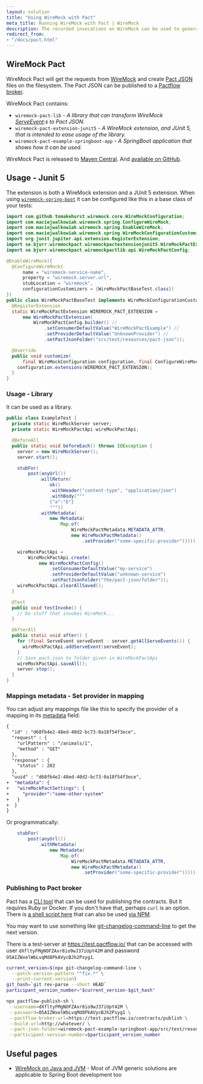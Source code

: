 ```yaml
---
layout: solution
title: "Using WireMock with Pact"
meta_title: Running WireMock with Pact | WireMock
description: The recorded invocations on WireMock can be used to generate the JSON files that are needed to publish contracts to the Pactflow broker.
redirect_from:
- "/docs/pact.html"
---
```


## WireMock Pact

WireMock Pact will get the requests from [WireMock](https://github.com/wiremock/wiremock/) and create [Pact JSON](https://docs.pact.io/) files on the filesystem. The Pact JSON can be published to a [Pactflow broker](https://test.pactflow.io/).

WireMock Pact contains:

- `wiremock-pact-lib` - *A library that can transform WireMock [ServeEvent](https://github.com/wiremock/wiremock/blob/master/src/main/java/com/github/tomakehurst/wiremock/stubbing/ServeEvent.java):s to Pact JSON.*
- `wiremock-pact-extension-junit5` - *A WireMock extension, and JUnit 5, that is intended to ease usage of the library.*
- `wiremock-pact-example-springboot-app` - *A SpringBoot application that shows how it can be used.*

WireMock Pact is released to [Maven Central](https://central.sonatype.com/search?q=se.bjurr.wiremockpact). And [available on GitHub](https://github.com/wiremock/wiremock-pact).

## Usage - Junit 5

The extension is both a WireMock extension and a JUnit 5 extension. When using [`wiremock-spring-boot`](https://wiremock.org/docs/solutions/spring-boot/) it can be configured like this in a base class of your tests:

```java
import com.github.tomakehurst.wiremock.core.WireMockConfiguration;
import com.maciejwalkowiak.wiremock.spring.ConfigureWireMock;
import com.maciejwalkowiak.wiremock.spring.EnableWireMock;
import com.maciejwalkowiak.wiremock.spring.WireMockConfigurationCustomizer;
import org.junit.jupiter.api.extension.RegisterExtension;
import se.bjurr.wiremockpact.wiremockpactextensionjunit5.WireMockPactExtension;
import se.bjurr.wiremockpact.wiremockpactlib.api.WireMockPactConfig;

@EnableWireMock({
  @ConfigureWireMock(
      name = "wiremock-service-name",
      property = "wiremock.server.url",
      stubLocation = "wiremock",
      configurationCustomizers = {WireMockPactBaseTest.class})
})
public class WireMockPactBaseTest implements WireMockConfigurationCustomizer {
  @RegisterExtension
  static WireMockPactExtension WIREMOCK_PACT_EXTENSION =
      new WireMockPactExtension(
          WireMockPactConfig.builder() //
              .setConsumerDefaultValue("WireMockPactExample") //
              .setProviderDefaultValue("UnknownProvider") //
              .setPactJsonFolder("src/test/resources/pact-json"));

  @Override
  public void customize(
      final WireMockConfiguration configuration, final ConfigureWireMock options) {
    configuration.extensions(WIREMOCK_PACT_EXTENSION);
  }
}
```

### Usage - Library

It can be used as a library.

```java
public class ExampleTest {
  private static WireMockServer server;
  private static WireMockPactApi wireMockPactApi;

  @BeforeAll
  public static void beforeEach() throws IOException {
    server = new WireMockServer();
    server.start();

    stubFor(
        post(anyUrl())
            .willReturn(
                ok()
                .withHeader("content-type", "application/json")
                .withBody("""
                {"a":"b"}
                """))
            .withMetadata(
                new Metadata(
                    Map.of(
                        WireMockPactMetadata.METADATA_ATTR,
                        new WireMockPactMetadata()
                            .setProvider("some-specific-provider")))));

    wireMockPactApi =
        WireMockPactApi.create(
            new WireMockPactConfig()
                .setConsumerDefaultValue("my-service")
                .setProviderDefaultValue("unknown-service")
                .setPactJsonFolder("the/pact-json/folder"));
    wireMockPactApi.clearAllSaved();
  }

  @Test
  public void testInvoke() {
    // Do stuff that invokes WireMock...
  }

  @AfterAll
  public static void after() {
    for (final ServeEvent serveEvent : server.getAllServeEvents()) {
      wireMockPactApi.addServeEvent(serveEvent);
    }
    // Save pact-json to folder given in WireMockPactApi
    wireMockPactApi.saveAll();
    server.stop();
  }
}
```

### Mappings metadata - Set provider in mapping

You can adjust any mappings file like this to specify the provider of a mapping in its [metadata](https://github.com/wiremock/spec/blob/main/wiremock/wiremock-admin-api/schemas/stub-mapping.yaml) field:

```diff
{
  "id" : "d68fb4e2-48ed-40d2-bc73-0a18f54f3ece",
  "request" : {
    "urlPattern" : "/animals/1",
    "method" : "GET"
  },
  "response" : {
    "status" : 202
  },
  "uuid" : "d68fb4e2-48ed-40d2-bc73-0a18f54f3ece",
+  "metadata": {
+   "wireMockPactSettings": {
+     "provider":"some-other-system"
+   }
+  }
}
```

Or programmatically:

```java
    stubFor(
        post(anyUrl())
            .withMetadata(
                new Metadata(
                    Map.of(
                        WireMockPactMetadata.METADATA_ATTR,
                        new WireMockPactMetadata()
                            .setProvider("some-specific-provider")))));
```

### Publishing to Pact broker

Pact has a [CLI tool](https://docs.pact.io/pact_broker/publishing_and_retrieving_pacts) that can be used for publishing the contracts. But it requires Ruby or Docker. If you don't have that, perhaps `curl` is an option. There is [a shell script here](https://github.com/tomasbjerre/pactflow-publish-sh) that can also be used [via NPM](https://www.npmjs.com/package/pactflow-publish-sh).

You may want to use something like [git-changelog-command-line](https://github.com/tomasbjerre/git-changelog-command-line) to get the next version.

There is a test-server at https://test.pactflow.io/ that can be accessed with user `dXfltyFMgNOFZAxr8io9wJ37iUpY42M` and password `O5AIZWxelWbLvqMd8PkAVycBJh2Psyg1`.

```sh
current_version=$(npx git-changelog-command-line \
  --patch-version-pattern "^fix.*" \
  --print-current-version)
git_hash=`git rev-parse --short HEAD`
participant_version_number="$current_version-$git_hash"

npx pactflow-publish-sh \
 --username=dXfltyFMgNOFZAxr8io9wJ37iUpY42M \
 --password=O5AIZWxelWbLvqMd8PkAVycBJh2Psyg1 \
 --pactflow-broker-url=https://test.pactflow.io/contracts/publish \
 --build-url=http://whatever/ \
 --pact-json-folder=wiremock-pact-example-springboot-app/src/test/resources/pact-json \
 --participant-version-number=$participant_version_number
```

## Useful pages

- [WireMock on Java and JVM](../jvm) - Most of JVM generic solutions are applicable to Spring Boot  development too
